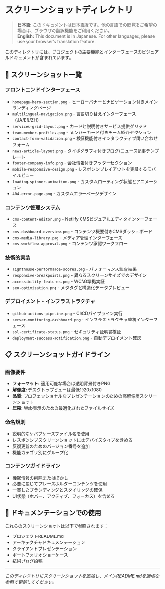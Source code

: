 # スクリーンショットディレクトリ

> **日本語:** このドキュメントは日本語版です。他の言語での閲覧をご希望の場合は、ブラウザの翻訳機能をご利用ください。  
> **English:** This document is in Japanese. For other languages, please use your browser's translation feature.

このディレクトリには、プロジェクトの主要機能とインターフェースのビジュアルドキュメントが含まれています。

## 📸 スクリーンショット一覧

### フロントエンドインターフェース
- `homepage-hero-section.png` - ヒーローバナーとナビゲーション付きメインランディングページ
- `multilingual-navigation.png` - 言語切り替えインターフェース（JA/EN/ZH）
- `services-grid-layout.png` - カードと説明付きサービス提供グリッド
- `team-member-profiles.png` - メンバーカード付きチーム紹介セクション
- `contact-form-validation.png` - 検証機能付きインタラクティブ問い合わせフォーム
- `news-article-layout.png` - タイポグラフィ付きブログ/ニュース記事テンプレート
- `footer-company-info.png` - 会社情報付きフッターセクション
- `mobile-responsive-design.png` - レスポンシブレイアウトを実証するモバイルビュー
- `loading-spinner-animation.png` - カスタムローディング状態とアニメーション
- `404-error-page.png` - カスタムエラーページデザイン

### コンテンツ管理システム
- `cms-content-editor.png` - Netlify CMSビジュアルエディタインターフェース
- `cms-dashboard-overview.png` - コンテンツ概要付きCMSダッシュボード
- `cms-media-library.png` - メディア管理インターフェース
- `cms-workflow-approval.png` - コンテンツ承認ワークフロー

### 技術的実装
- `lighthouse-performance-scores.png` - パフォーマンス監査結果
- `responsive-breakpoints.png` - 異なるスクリーンサイズでのデザイン
- `accessibility-features.png` - WCAG準拠実証
- `seo-optimization.png` - メタタグと構造化データプレビュー

### デプロイメント・インフラストラクチャ
- `github-actions-pipeline.png` - CI/CDパイプライン実行
- `server-monitoring-dashboard.png` - インフラストラクチャ監視インターフェース
- `ssl-certificate-status.png` - セキュリティ証明書検証
- `deployment-success-notification.png` - 自動デプロイメント確認

## 📋 スクリーンショットガイドライン

### 画像要件
- **フォーマット:** 適用可能な場合は透明背景付きPNG
- **解像度:** デスクトップビューは最低1920x1080
- **品質:** プロフェッショナルなプレゼンテーションのための高解像度スクリーンショット
- **圧縮:** Web表示のための最適化されたファイルサイズ

### 命名規則
- 説明的なケバブケースファイル名を使用
- レスポンシブスクリーンショットにはデバイスタイプを含める
- 反復更新のためのバージョン番号を追加
- 機能カテゴリ別にグループ化

### コンテンツガイドライン
- 機密情報の削除またはぼかし
- 必要に応じてプレースホルダーコンテンツを使用
- 一貫したブランディングとスタイリングの確保
- UI状態（ホバー、アクティブ、フォーカス）を含める

## 🎯 ドキュメンテーションでの使用

これらのスクリーンショットは以下で参照されます：
- プロジェクトREADME.md
- アーキテクチャドキュメンテーション
- クライアントプレゼンテーション
- ポートフォリオショーケース
- 技術ブログ投稿

---

*このディレクトリにスクリーンショットを追加し、メインREADME.mdを適切な参照で更新してください。*